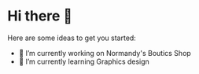 # Hi there 👋




Here are some ideas to get you started:

- 🔭 I’m currently working on Normandy's Boutics Shop
- 🌱 I’m currently learning Graphics design


